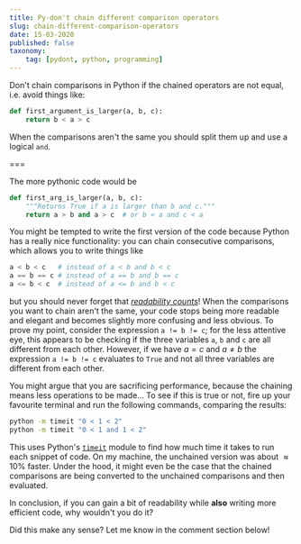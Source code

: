 ```yaml
---
title: Py-don't chain different comparison operators
slug: chain-different-comparison-operators
date: 15-03-2020
published: false
taxonomy:
    tag: [pydont, python, programming]
---
```


Don't chain comparisons in Python if the chained operators are not equal, i.e. avoid things like:

```py
def first_argument_is_larger(a, b, c):
    return b < a > c
```

When the comparisons aren't the same you should split them up and use a logical `and`.

===

The more pythonic code would be

```py
def first_arg_is_larger(a, b, c):
    """Returns True if a is larger than b and c."""
    return a > b and a > c  # or b < a and c < a
```

You might be tempted to write the first version of the code because Python has a really nice functionality: you can chain consecutive comparisons, which allows you to write things like

```py
a < b < c   # instead of a < b and b < c
a == b == c # instead of a == b and b == c
a <= b < c  # instead of a <= b and b < c
```

but you should never forget that [_readability counts_][zen-of-python]! When the comparisons you want to chain aren't the same, your code stops being more readable and elegant and becomes slightly more confusing and less obvious. To prove my point, consider the expression `a != b != c`; for the less attentive eye, this appears to be checking if the three variables `a`, `b` and `c` are all different from each other. However, if we have $a = c$ and $a \neq b$ the expression `a != b != c` evaluates to `True` and not all three variables are different from each other.

You might argue that you are sacrificing performance, because the chaining means less operations to be made... To see if this is true or not, fire up your favourite terminal and run the following commands, comparing the results:

```bash
python -m timeit "0 < 1 < 2"
python -m timeit "0 < 1 and 1 < 2"
```

This uses Python's [`timeit`][timeit] module to find how much time it takes to run each snippet of code. On my machine, the unchained version was about $\approx 10\%$ faster. Under the hood, it might even be the case that the chained comparisons are being converted to the unchained comparisons and then evaluated.

In conclusion, if you can gain a bit of readability while **also** writing more efficient code, why wouldn't you do it?

Did this make any sense? Let me know in the comment section below!

[zen-of-python]: ../zen-of-python
[pydont]: ../.
[timeit]: https://docs.python.org/3/library/timeit.html#module-timeit